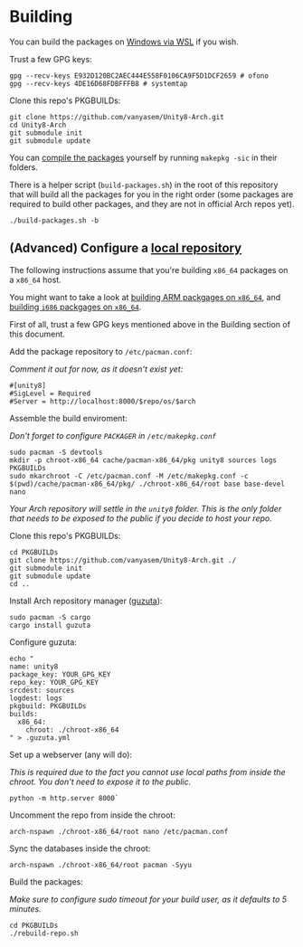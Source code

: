 Building
========

You can build the packages on [Windows via WSL](https://github.com/yuk7/ArchWSL) if you wish.

Trust a few GPG keys:
```
gpg --recv-keys E932D120BC2AEC444E558F0106CA9F5D1DCF2659 # ofono
gpg --recv-keys 4DE16D68FDBFFFB8 # systemtap
```

Clone this repo's PKGBUILDs:
```
git clone https://github.com/vanyasem/Unity8-Arch.git
cd Unity8-Arch
git submodule init
git submodule update
```

You can [compile the packages](https://wiki.archlinux.org/index.php/Makepkg#Usage) yourself by running `makepkg -sic` in their folders.

There is a helper script (`build-packages.sh`) in the root of this repository that will build all the packages for you in the right order (some packages are required to build other packages, and they are not in official Arch repos yet).

```
./build-packages.sh -b
```

## (Advanced) Configure a [local repository](https://wiki.archlinux.org/index.php/Pacman/Tips_and_tricks#Custom_local_repository)

The following instructions assume that you're building `x86_64` packages on a `x86_64` host.

You might want to take a look at [building ARM packgages on `x86_64`](BUILDING-ARM.md), and [building `i686` packgages on `x86_64`](BUILDING-I686.md).

First of all, trust a few GPG keys mentioned above in the Building section of this document.

Add the package repository to `/etc/pacman.conf`:

_Comment it out for now, as it doesn't exist yet:_
```
#[unity8]
#SigLevel = Required
#Server = http://localhost:8000/$repo/os/$arch
```

Assemble the build enviroment:

_Don't forget to configure `PACKAGER` in `/etc/makepkg.conf`_

```
sudo pacman -S devtools
mkdir -p chroot-x86_64 cache/pacman-x86_64/pkg unity8 sources logs PKGBUILDs
sudo mkarchroot -C /etc/pacman.conf -M /etc/makepkg.conf -c $(pwd)/cache/pacman-x86_64/pkg/ ./chroot-x86_64/root base base-devel nano
```

_Your Arch repository will settle in the `unity8` folder. This is the only folder that needs to be exposed to the public if you decide to host your repo._

Clone this repo's PKGBUILDs:
```
cd PKGBUILDs
git clone https://github.com/vanyasem/Unity8-Arch.git ./
git submodule init
git submodule update
cd ..
```

Install Arch repository manager ([guzuta](https://github.com/eagletmt/guzuta)):
```
sudo pacman -S cargo
cargo install guzuta
```

Configure guzuta:
```
echo "
name: unity8
package_key: YOUR_GPG_KEY
repo_key: YOUR_GPG_KEY
srcdest: sources
logdest: logs
pkgbuild: PKGBUILDs
builds:
  x86_64:
    chroot: ./chroot-x86_64
" > .guzuta.yml
```

Set up a webserver (any will do):

_This is required due to the fact you cannot use local paths from inside the chroot. You don't need to expose it to the public._
```
python -m http.server 8000`
```

Uncomment the repo from inside the chroot:
```
arch-nspawn ./chroot-x86_64/root nano /etc/pacman.conf
```

Sync the databases inside the chroot:
```
arch-nspawn ./chroot-x86_64/root pacman -Syyu
```

Build the packages:

_Make sure to configure sudo timeout for your build user, as it defaults to 5 minutes._
```
cd PKGBUILDs
./rebuild-repo.sh
```
